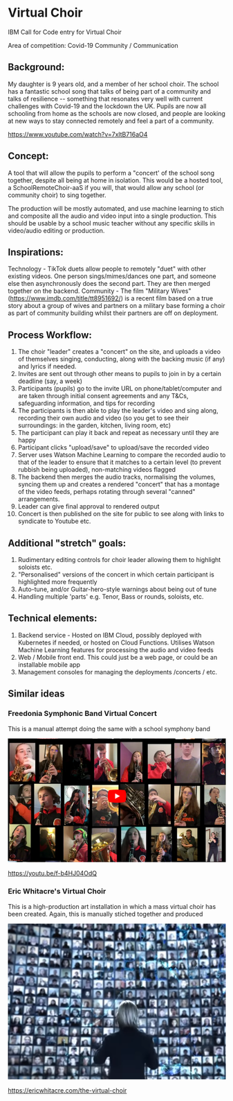 # Virtual Choir
IBM Call for Code entry for Virtual Choir

Area of competition: Covid-19 Community / Communication


## Background:
My daughter is 9 years old, and a member of her school choir. The school has a fantastic school song that talks of being part of a community and talks of resilience -- something that resonates very well with current challenges with Covid-19 and the lockdown the UK. Pupils are now all schooling from home as the schools are now closed, and people are looking at new ways to stay connected remotely and feel a part of a community.


https://www.youtube.com/watch?v=7xltB716aO4


## Concept:
A tool that will allow the pupils to perform a "concert' of the school song together, despite all being at home in isolation. This would be a hosted tool, a SchoolRemoteChoir-aaS if you will, that would allow any school (or community choir) to sing together.

The production will be mostly automated, and use machine learning to stich and composite all the audio and video input into
a single production. This should be usable by a school music teacher without any specific skills in video/audio editing or production.

## Inspirations:
Technology - TikTok duets allow people to remotely "duet" with other existing videos. One person sings/mimes/dances one part, and someone else then asynchronously does the second part. They are then merged together on the backend.
Community - The film "Military Wives" (https://www.imdb.com/title/tt8951692/) is a recent film based on a true story about a group of wives and partners on a military base forming a choir as part of community building whilst their partners are off on deployment. 


## Process Workflow:
1) The choir "leader" creates a "concert" on the site, and uploads a video of themselves singing, conducting, along with the backing music (if any) and lyrics if needed.
2) Invites are sent out through other means to pupils to join in by a certain deadline (say, a week)
3) Participants (pupils) go to the invite URL on phone/tablet/computer and are taken through initial consent agreements and any T&Cs, safeguarding information, and tips for recording
4) The participants is then able to play the leader's video and sing along, recording their own audio and video (so you get to see their surroundings: in the garden, kitchen, living room, etc)
5) The participant can play it back and repeat as necessary until they are happy
6) Participant clicks "upload/save" to upload/save the recorded video
7) Server uses Watson Machine Learning to compare the recorded audio to that of the leader to ensure that it matches to a certain level (to prevent rubbish being uploaded), non-matching videos flagged
8) The backend then merges the audio tracks, normalising the volumes, syncing them up and creates a rendered "concert" that has a montage of the video feeds, perhaps rotating through several "canned" arrangements.
9) Leader can give final approval to rendered output
10) Concert is then published on the site for public to see along with links to syndicate to Youtube etc.


## Additional "stretch" goals:
1) Rudimentary editing controls for choir leader allowing them to highlight soloists etc.
2) "Personalised" versions of the concert in which certain participant is highlighted more frequently 
3) Auto-tune, and/or Guitar-hero-style warnings about being out of tune 
4) Handling multiple 'parts' e.g. Tenor, Bass or rounds, soloists, etc.


## Technical elements:
1) Backend service - Hosted on IBM Cloud, possibly deployed with Kubernetes if needed, or hosted on Cloud Functions. Utilises Watson Machine Learning features for processing the audio and video feeds
2) Web / Mobile front end. This could just be a web page, or could be an installable mobile app
3) Management consoles for managing the deployments /concerts / etc.

## Similar ideas

### Freedonia Symphonic Band Virtual Concert

This is a manual attempt doing the same with a school symphony band

![Freedonia Symphonic Band Virtual Concert](/doc_images/Freedonia-Symphonic-Band.png)

https://youtu.be/f-b4HJ04OdQ

### Eric Whitacre's Virtual Choir

This is a high-production art installation in which a mass virtual choir has been created. Again, this is 
manually stiched together and produced

![Eric Whitacre's Virtual Choir](/doc_images/Eric-Whittacre-Virtual-Choir.png)

https://ericwhitacre.com/the-virtual-choir

